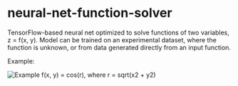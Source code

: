 # neural-net-function-solver
TensorFlow-based neural net optimized to solve functions of two variables, z = f(x, y).  Model can be trained on an experimental dataset, where the function is unknown, or from data generated directly from an input function.

Example:

![Example f(x, y) = cos(r), where r = sqrt(x**2 + y**2)](https://Example%20output.png)
